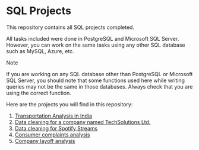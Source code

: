 # SQL Projects

This repository contains all SQL projects completed.

All tasks included were done in PostgreSQL and Microsoft SQL Server. However, you can work on the same tasks using any other SQL database such as MySQL, Azure, etc.

> [!Note]
> If you are working on any SQL database other than PostgreSQL or Microsoft SQL Server, you should note that some functions used here while writing queries may not be the same in those databases.
> Always check that you are using the correct function.

Here are the projects you will find in this repository:  
1. [Transportation Analysis in India](https://github.com/Songonge/SQL-Projects/blob/main/transportation.md)
2. [Data cleaning for a company named TechSolutions Ltd.](https://github.com/Songonge/SQL-Projects/blob/main/DataCleaning_TechSolutions.md) 
3. [Data cleaning for Spotify Streams](https://github.com/Songonge/SQL-Projects/blob/main/Spotify_Streams.md)
4. [Consumer complaints analysis](https://github.com/Songonge/SQL-Projects/edit/main/consumer_complaints.md)  
5. [Company layoff analysis](https://github.com/Songonge/SQL-Projects/blob/main/Project-DataCleaning.md)
